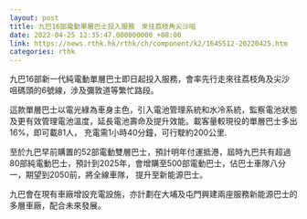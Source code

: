 ```yaml
---
layout: post
title: 九巴16部電動單層巴士投入服務　來往荔枝角尖沙咀
date: 2022-04-25 12:35:47.000000000 +08:00
link: https://news.rthk.hk/rthk/ch/component/k2/1645512-20220425.htm
categories: rthk
---
```


九巴16部新一代純電動單層巴士即日起投入服務，會率先行走來往荔枝角及尖沙咀碼頭的6號線，涉及彌敦道等繁忙路段。

這款單層巴士以電光綠為車身主色，引入電池管理系統和水冷系統，監察電池狀態及更有效管理電池溫度，延長電池壽命及提升效能。載客量較現役的單層巴士多出16%，即可載81人， 充電需1小時40分鐘，可行駛約200公里.

至於九巴早前購置的52部電動雙層巴士，預計明年付運抵港，屆時九巴共有超過80部純電動巴士，預計到2025年，會增購至500部電動巴士，佔巴士車隊八分一，期望到2050前，將全線車隊， 提升至新能源巴士。

九巴會在現有車廠增設充電設施，亦計劃在大埔及屯門興建兩座服務新能源巴士的多層車廠，配合未來發展。
